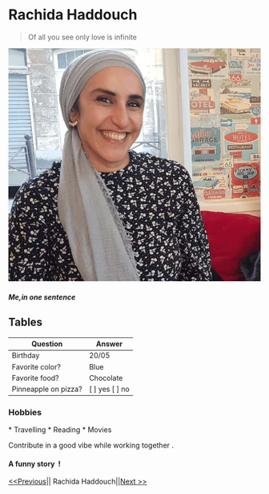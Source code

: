 # Rachida Haddouch


> Of all you see only love is infinite

![ME](https://raw.githubusercontent.com/Sanamanel/markdown-challenge/master/profil.jpg)

##### Me,in one sentence

## Tables

| Question             | Answer         |
| -------------------- | -------------- |
| Birthday             | 20/05          |
| Favorite color?      | Blue           |
| Favorite food?       | Chocolate      |
| Pinneapple on pizza? | [ ] yes [ ] no |

### Hobbies

* Travelling
* Reading
* Movies

Contribute in a good vibe while working together .

#### A funny story  !

[<<Previous](https://github.com/OlivierCharlier)|| Rachida Haddouch||[Next >>](https://www.youtube.com/channel/UCurAMv9HimsEpS-x4n-DIOw)
